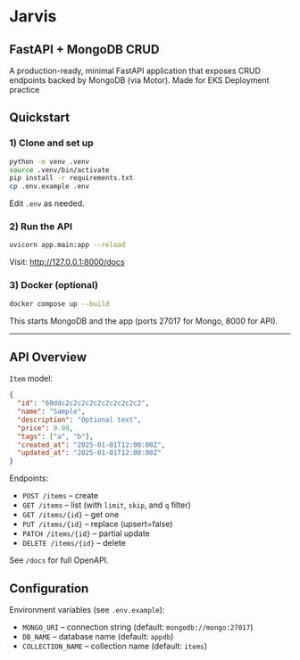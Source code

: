 # Jarvis 
## FastAPI + MongoDB CRUD

A production-ready, minimal FastAPI application that exposes CRUD endpoints backed by MongoDB (via Motor). Made for EKS Deployment practice

## Quickstart

### 1) Clone and set up

```bash
python -m venv .venv
source .venv/bin/activate
pip install -r requirements.txt
cp .env.example .env
```

Edit `.env` as needed.

### 2) Run the API

```bash
uvicorn app.main:app --reload
```

Visit: http://127.0.0.1:8000/docs

### 3) Docker (optional)

```bash
docker compose up --build
```

This starts MongoDB and the app (ports 27017 for Mongo, 8000 for API).

---

## API Overview

`Item` model:

```json
{
  "id": "60ddc2c2c2c2c2c2c2c2c2c2",
  "name": "Sample",
  "description": "Optional text",
  "price": 9.99,
  "tags": ["a", "b"],
  "created_at": "2025-01-01T12:00:00Z",
  "updated_at": "2025-01-01T12:00:00Z"
}
```

Endpoints:

- `POST /items` – create
- `GET /items` – list (with `limit`, `skip`, and `q` filter)
- `GET /items/{id}` – get one
- `PUT /items/{id}` – replace (upsert=false)
- `PATCH /items/{id}` – partial update
- `DELETE /items/{id}` – delete

See `/docs` for full OpenAPI.

## Configuration

Environment variables (see `.env.example`):

- `MONGO_URI` – connection string (default: `mongodb://mongo:27017`)
- `DB_NAME` – database name (default: `appdb`)
- `COLLECTION_NAME` – collection name (default: `items`)